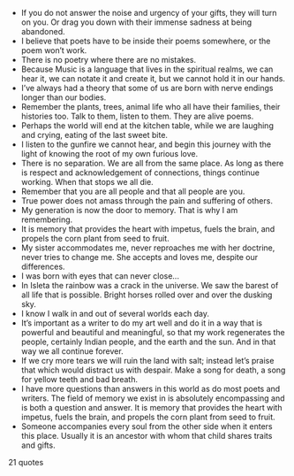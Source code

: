  - If you do not answer the noise and urgency of your gifts, they will turn on you. Or drag you down with their immense sadness at being abandoned.
 - I believe that poets have to be inside their poems somewhere, or the poem won’t work.
 - There is no poetry where there are no mistakes.
 - Because Music is a language that lives in the spiritual realms, we can hear it, we can notate it and create it, but we cannot hold it in our hands.
 - I’ve always had a theory that some of us are born with nerve endings longer than our bodies.
 - Remember the plants, trees, animal life who all have their families, their histories too. Talk to them, listen to them. They are alive poems.
 - Perhaps the world will end at the kitchen table, while we are laughing and crying, eating of the last sweet bite.
 - I listen to the gunfire we cannot hear, and begin this journey with the light of knowing the root of my own furious love.
 - There is no separation. We are all from the same place. As long as there is respect and acknowledgement of connections, things continue working. When that stops we all die.
 - Remember that you are all people and that all people are you.
 - True power does not amass through the pain and suffering of others.
 - My generation is now the door to memory. That is why I am remembering.
 - It is memory that provides the heart with impetus, fuels the brain, and propels the corn plant from seed to fruit.
 - My sister accommodates me, never reproaches me with her doctrine, never tries to change me. She accepts and loves me, despite our differences.
 - I was born with eyes that can never close...
 - In Isleta the rainbow was a crack in the universe. We saw the barest of all life that is possible. Bright horses rolled over and over the dusking sky.
 - I know I walk in and out of several worlds each day.
 - It’s important as a writer to do my art well and do it in a way that is powerful and beautiful and meaningful, so that my work regenerates the people, certainly Indian people, and the earth and the sun. And in that way we all continue forever.
 - If we cry more tears we will ruin the land with salt; instead let’s praise that which would distract us with despair. Make a song for death, a song for yellow teeth and bad breath.
 - I have more questions than answers in this world as do most poets and writers. The field of memory we exist in is absolutely encompassing and is both a question and answer. It is memory that provides the heart with impetus, fuels the brain, and propels the corn plant from seed to fruit.
 - Someone accompanies every soul from the other side when it enters this place. Usually it is an ancestor with whom that child shares traits and gifts.

21 quotes